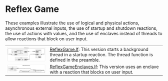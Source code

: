 # Reflex Game

These examples illustrate the use of logical and physical actions, asynchronous external inputs, the use of startup and shutdown reactions, the use of actions with values, and the use of enclaves instead of threads to allow reactions that block on user input.

<table>
<tr>
<td> <img src="img/ReflexGame.png" alt="ReflexGame" width="400">
<td> <a href="ReflexGame.lf"> ReflexGame.lf</a>: This version starts a background thread in a startup reaction. The thread function is defined in the preamble.</td>
</tr>
<tr>
<td> <img src="img/ReflexGameEnclaves.png" alt="ReflexGameEnclaves" width="400">
<td> <a href="ReflexGameEnclaves.lf"> ReflexGameEnclaves.lf</a>: This version uses an enclave with a reaction that blocks on user input.</td>
</tr>
</table>
